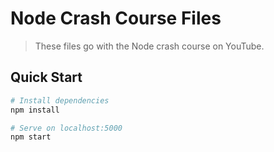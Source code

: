 # Node Crash Course Files

> These files go with the Node crash course on YouTube.

## Quick Start

```bash
# Install dependencies
npm install

# Serve on localhost:5000
npm start
```